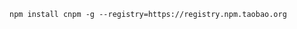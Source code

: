 
<!-- https://github.com/cnpm/cnpm -->

```
npm install cnpm -g --registry=https://registry.npm.taobao.org
```

